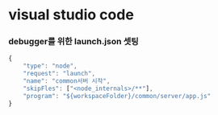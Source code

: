 # visual studio code

### debugger를 위한 launch.json 셋팅

```javascript
{
    "type": "node",
    "request": "launch",
    "name": "common서버 시작",
    "skipFles": ["<node_internals>/**"],
    "program": "${workspaceFolder}/common/server/app.js"
}
```



